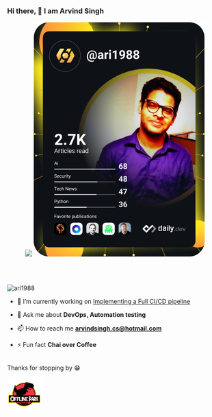 ### Hi there, 👋 I am Arvind Singh

<p align="center"> 
  <img src="https://user-images.githubusercontent.com/627794/87238688-cd69cc00-c3d3-11ea-99f4-812dfd665b38.gif" width="180"> 
  <!--
  <--a href="https://app.daily.dev/ari1988"><img src="https://api.daily.dev/devcards/b1399684dbfb445593ba167e40caa89e.png?r=2zw" width="400" alt="Arvind Singh's Dev Card"/></a>
  -->
 <a href="https://app.daily.dev/ari1988"><img src="https://github.com/ari1988/ari1988/blob/master/devcard.svg" width="400" alt="Arvind Singh's Dev Card"/></a>
</p>
<br />
<br />
<p align="left"> <img src="https://komarev.com/ghpvc/?username=ari1988" alt="ari1988" /> </p>

- 🔭 I’m currently working on [Implementing a Full CI/CD pipeline](https://github.com/linuxacademy/cicd-pipeline-train-schedule-git)

- 💬 Ask me about **DevOps, Automation testing**

- 📫 How to reach me **arvindsingh.cs@hotmail.com**

- ⚡ Fun fact **Chai over Coffee**

<br/>
  Thanks for stopping by 😁<br/>
</p>

<code><a href="https://ari1988.github.io/" target="_blank"><img height="80" src="https://github.com/ari1988/ari1988/blob/master/sticker_2125.png"></a></code>
<br />

